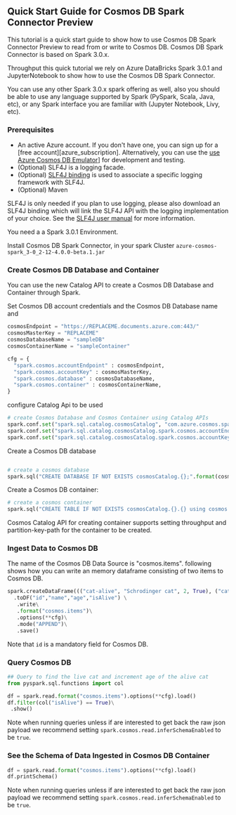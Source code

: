 ## Quick Start Guide for Cosmos DB Spark Connector Preview
This tutorial is a quick start guide to show how to use Cosmos DB Spark Connector Preview to read from or write to Cosmos DB. Cosmos DB Spark Connector is based on Spark 3.0.x. 

Throughput this quick tutorial we rely on Azure DataBricks Spark 3.0.1 and JupyterNotebook to show how to use the Cosmos DB Spark Connector.

You can use any other Spark 3.0.x spark offering as well, also you should be able to use any language supported by Spark (PySpark, Scala, Java, etc), or any Spark interface you are familiar with (Jupyter Notebook, Livy, etc).

### Prerequisites

- An active Azure account. If you don't have one, you can sign up for a [free account][azure_subscription].
  Alternatively, you can use the
  [use Azure Cosmos DB Emulator](local-emulator.md)] for development and testing.
- (Optional) SLF4J is a logging facade.
- (Optional) [SLF4J binding](https://www.slf4j.org/manual.html) is used to associate a
  specific logging framework with SLF4J.
- (Optional) Maven

SLF4J is only needed if you plan to use logging, please also download an SLF4J binding which will
link the SLF4J API with the logging implementation of your choice. See
the [SLF4J user manual](https://www.slf4j.org/manual.html) for more information.

You need a a Spark 3.0.1 Environment.

Install Cosmos DB Spark Connector, in your spark Cluster `azure-cosmos-spark_3-0_2-12-4.0.0-beta.1.jar`

[//]: # (//TODO: moderakh add maven coordinates once published)


### Create Cosmos DB Database and Container

You can use the new Catalog API to create a Cosmos DB Database and Container through Spark.

Set Cosmos DB account credentials and the Cosmos DB Database name and 
```python
cosmosEndpoint = "https://REPLACEME.documents.azure.com:443/"
cosmosMasterKey = "REPLACEME"
cosmosDatabaseName = "sampleDB"
cosmosContainerName = "sampleContainer"

cfg = {
  "spark.cosmos.accountEndpoint" : cosmosEndpoint,
  "spark.cosmos.accountKey" : cosmosMasterKey,
  "spark.cosmos.database" : cosmosDatabaseName,
  "spark.cosmos.container" : cosmosContainerName,
}
```

[//]: # (TODO: moderakh add link to configuration-reference.md)


[//]: # (TODO: moderakh add schema inference enable option)

configure Catalog Api to be used
```python
# create Cosmos Database and Cosmos Container using Catalog APIs
spark.conf.set("spark.sql.catalog.cosmosCatalog", "com.azure.cosmos.spark.CosmosCatalog")
spark.conf.set("spark.sql.catalog.cosmosCatalog.spark.cosmos.accountEndpoint", cosmosEndpoint)
spark.conf.set("spark.sql.catalog.cosmosCatalog.spark.cosmos.accountKey", cosmosMasterKey)
```

Create a Cosmos DB database
```python

# create a cosmos database
spark.sql("CREATE DATABASE IF NOT EXISTS cosmosCatalog.{};".format(cosmosDatabaseName))
```

Create a Cosmos DB container:
```python
# create a cosmos container
spark.sql("CREATE TABLE IF NOT EXISTS cosmosCatalog.{}.{} using cosmos.items TBLPROPERTIES(partitionKeyPath = '/id', manualThroughput = '1100')".format(cosmosDatabaseName, cosmosContainerName))
```
Cosmos Catalog API for creating container supports setting throughput and partition-key-path for the container to be created.

[//]: # (TODO: moderakh add link to configuration-reference.md)


### Ingest Data to Cosmos DB

The name of the Cosmos DB Data Source is "cosmos.items". following shows how you can write an memory dataframe consisting of two items to Cosmos DB.
```python
spark.createDataFrame((("cat-alive", "Schrodinger cat", 2, True), ("cat-dead", "Schrodinger cat", 2, False)))\
  .toDF("id","name","age","isAlive") \
   .write\
   .format("cosmos.items")\
   .options(**cfg)\
   .mode("APPEND")\
   .save()
```
Note that `id` is a mandatory field for Cosmos DB.

[//]: # (TODO: moderakh add link to configuration-reference.md)


### Query Cosmos DB


```python
## Query to find the live cat and increment age of the alive cat
from pyspark.sql.functions import col

df = spark.read.format("cosmos.items").options(**cfg).load()
df.filter(col("isAlive") == True)\
 .show()
```

Note when running queries unless if are interested to get back the raw json payload
we recommend setting `spark.cosmos.read.inferSchemaEnabled` to be `true`.

[//]: # (TODO: moderakh add link to configuration-reference.md)


### See the Schema of Data Ingested in Cosmos DB Container

```python
df = spark.read.format("cosmos.items").options(**cfg).load()
df.printSchema()
```

Note when running queries unless if are interested to get back the raw json payload
we recommend setting `spark.cosmos.read.inferSchemaEnabled` to be `true`.

[//]: # (TODO: moderakh add link to configuration-reference.md)

